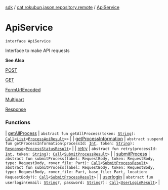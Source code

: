 [sdk](../../index.md) / [cat.rokubun.jason.repository.remote](../index.md) / [ApiService](./index.md)

# ApiService

`interface ApiService`

Interface to make API requests

**See Also**

[POST](https://square.github.io/retrofit/2.x/retrofit/retrofit2/http/POST.html)

[GET](https://square.github.io/retrofit/2.x/retrofit/retrofit2/http/GET.html)

[FormUrlEncoded](https://square.github.io/retrofit/2.x/retrofit/retrofit2/http/FormUrlEncoded.html)

[Multipart](https://square.github.io/retrofit/2.x/retrofit/retrofit2/http/Multipart.html)

[Response](https://square.github.io/retrofit/2.x/retrofit/retrofit2/Response.html)

### Functions

| [getAllProcess](get-all-process.md) | `abstract fun getAllProcess(token: `[`String`](https://kotlinlang.org/api/latest/jvm/stdlib/kotlin/-string/index.html)`): `[`Call`](https://square.github.io/retrofit/2.x/retrofit/retrofit2/Call.html)`<`[`List`](https://kotlinlang.org/api/latest/jvm/stdlib/kotlin.collections/-list/index.html)`<`[`ProcessApiResult`](../../cat.rokubun.jason.repository.remote.dto/-process-api-result/index.md)`>>` |
| [getProcessInformation](get-process-information.md) | `abstract suspend fun getProcessInformation(processId: `[`Int`](https://kotlinlang.org/api/latest/jvm/stdlib/kotlin/-int/index.html)`, token: `[`String`](https://kotlinlang.org/api/latest/jvm/stdlib/kotlin/-string/index.html)`): `[`Response`](https://square.github.io/retrofit/2.x/retrofit/retrofit2/Response.html)`<`[`ProcessStatusResult`](../../cat.rokubun.jason.repository.remote.dto/-process-status-result/index.md)`>` |
| [retry](retry.md) | `abstract fun retry(processId: `[`Int`](https://kotlinlang.org/api/latest/jvm/stdlib/kotlin/-int/index.html)`, token: `[`String`](https://kotlinlang.org/api/latest/jvm/stdlib/kotlin/-string/index.html)`): `[`Call`](https://square.github.io/retrofit/2.x/retrofit/retrofit2/Call.html)`<`[`SubmitProcessResult`](../../cat.rokubun.jason.repository.remote.dto/-submit-process-result/index.md)`>` |
| [submitProcess](submit-process.md) | `abstract fun submitProcess(label: RequestBody, token: RequestBody, type: RequestBody, rover_file: Part): `[`Call`](https://square.github.io/retrofit/2.x/retrofit/retrofit2/Call.html)`<`[`SubmitProcessResult`](../../cat.rokubun.jason.repository.remote.dto/-submit-process-result/index.md)`>`<br>`abstract fun submitProcess(label: RequestBody, token: RequestBody, type: RequestBody, rover_file: Part, base_file: Part, location: RequestBody?): `[`Call`](https://square.github.io/retrofit/2.x/retrofit/retrofit2/Call.html)`<`[`SubmitProcessResult`](../../cat.rokubun.jason.repository.remote.dto/-submit-process-result/index.md)`>` |
| [userlogin](userlogin.md) | `abstract fun userlogin(email: `[`String`](https://kotlinlang.org/api/latest/jvm/stdlib/kotlin/-string/index.html)`?, password: `[`String`](https://kotlinlang.org/api/latest/jvm/stdlib/kotlin/-string/index.html)`?): `[`Call`](https://square.github.io/retrofit/2.x/retrofit/retrofit2/Call.html)`<`[`UserLoginResult`](../../cat.rokubun.jason.repository.remote.dto/-user-login-result/index.md)`>` |

